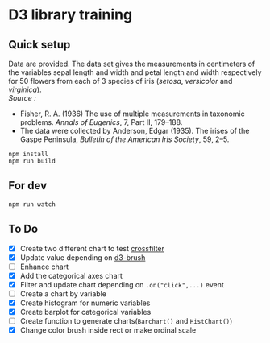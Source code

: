 # D3 library training

## Quick setup
Data are provided. The data set gives the measurements in centimeters of the variables sepal length and width and petal length and width respectively for 50 flowers from each of 3 species of iris (_setosa_, _versicolor_ and _virginica_).  
*Source :*  
- Fisher, R. A. (1936) The use of multiple measurements in taxonomic problems. _Annals of Eugenics_, 7, Part II, 179–188.  
- The data were collected by Anderson, Edgar (1935). The irises of the Gaspe Peninsula, _Bulletin of the American Iris Society_, 59, 2–5.  

```
npm install
npm run build
```

## For dev

```
npm run watch
```
## To Do

- [X] Create two different chart to test [crossfilter](https://github.com/square/crossfilter/wiki/API-Reference) 
- [X] Update value depending on [d3-brush](https://github.com/d3/d3-brush)
- [ ] Enhance chart
- [X] Add the categorical axes chart
- [X] Filter and update chart depending on `.on("click",...)` event
- [ ] Create a chart by variable
- [X] Create histogram for numeric variables
- [X] Create barplot for categorical variables
- [ ] Create function to generate charts(`Barchart()` and `HistChart()`)
- [X] Change color brush inside rect or make ordinal scale 